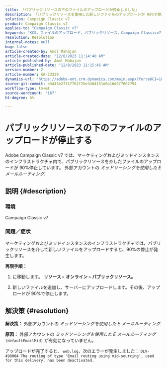 ```yaml
---
title: 「パブリックリソースの下のファイルのアップロードが停止しました」
description: 「パブリックリソースを使用した新しいファイルのアップロードが 90%で停止する、Adobe Campaign Classic v7 の問題を修正する方法を説明します。」
solution: Campaign Classic v7
product: Campaign Classic v7
applies-to: "Campaign Classic v7"
keywords: "KCS，ファイルのアップロード，パブリックリソース，Campaign Classicv7, "
resolution: Resolution
internal-notes: null
bug: false
article-created-by: Amol Mahajan
article-created-date: "12/8/2023 11:14:40 AM"
article-published-by: Amol Mahajan
article-published-date: "12/8/2023 11:15:46 AM"
version-number: 2
article-number: KA-23329
dynamics-url: "https://adobe-ent.crm.dynamics.com/main.aspx?forceUCI=1&pagetype=entityrecord&etn=knowledgearticle&id=057e29f6-ba95-ee11-be37-6045bd006268"
source-git-commit: a3443e2f317762f25e3404151e0a16d077662794
workflow-type: tm+mt
source-wordcount: '167'
ht-degree: 6%

---
```


# パブリックリソースの下のファイルのアップロードが停止する


Adobe Campaign Classic v7 では、マーケティングおよびミッドインスタンスのインフラストラクチャ内で、パブリックリソースを介したファイルのアップロードが 90%停止しています。 外部アカウントの *ミッドソーシングを使用した E メールルーティング*.

## 説明 {#description}


### 環境

Campaign Classic v7



### <b>問題／症状</b>

マーケティングおよびミッドインスタンスのインフラストラクチャでは、パブリックリソースを介して新しいファイルをアップロードすると、90%の停止が発生します。



<b>再現手順：</b>

1. に移動します。 <b>リソース</b> `>`  <b>オンライン</b> `>`  <b>パブリックリソース。</b>


2. 新しいファイルを追加し、サーバーにアップロードします。その後、アップロードが 90%で停止します。



## 解決策 {#resolution}

<b>解決策：</b>
外部アカウントの *ミッドソーシングを使用した E メールルーティング*.


<b>原因：</b>
外部アカウントの *ミッドソーシングを使用した E メールルーティング* `(defaultEmailMid)` が有効になっていません。

アップロードが完了すると、 `web.log`、次のエラーが発生しました：
`DLV-490004 The routing of type 'Email routing using mid-sourcing', used for this delivery, has been deactivated.`
